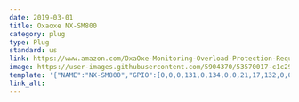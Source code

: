 ```yaml
---
date: 2019-03-01
title: Oxaoxe NX-SM800
category: plug
type: Plug
standard: us
link: https://www.amazon.com/OxaOxe-Monitoring-Overload-Protection-Required/dp/B07G2NQMGX
image: https://user-images.githubusercontent.com/5904370/53570017-c1c29000-3b65-11e9-9c41-4d8fcf2d2352.png
template: '{"NAME":"NX-SM800","GPIO":[0,0,0,131,0,134,0,0,21,17,132,0,0],"FLAG":0,"BASE":45}'
link_alt:
---
```

